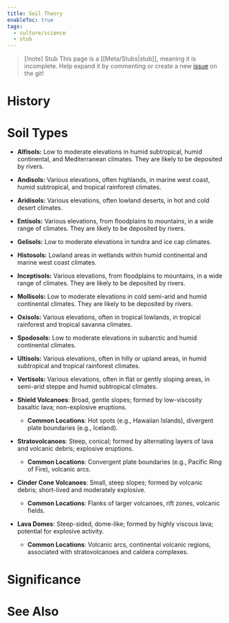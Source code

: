 ```yaml
---
title: Soil Theory
enableToc: true
tags:
  - culture/science
  - stub
---
```


> [!note] Stub
> This page is a [[Meta/Stubs|stub]], meaning it is incomplete. Help expand it by commenting or create a new [issue](https://github.com/RagtimeGal/quartz--encyclopedia-mysenvaria/issues/new/choose) on the git!


# History

# Soil Types
- **Alfisols:** Low to moderate elevations in humid subtropical, humid continental, and Mediterranean climates. They are likely to be deposited by rivers.
- **Andisols:** Various elevations, often highlands, in marine west coast, humid subtropical, and tropical rainforest climates.
- **Aridisols:** Various elevations, often lowland deserts, in hot and cold desert climates.
- **Entisols:** Various elevations, from floodplains to mountains, in a wide range of climates. They are likely to be deposited by rivers.
- **Gelisols:** Low to moderate elevations in tundra and ice cap climates.
- **Histosols:** Lowland areas in wetlands within humid continental and marine west coast climates.
- **Inceptisols:** Various elevations, from floodplains to mountains, in a wide range of climates. They are likely to be deposited by rivers.
- **Mollisols:** Low to moderate elevations in cold semi-arid and humid continental climates. They are likely to be deposited by rivers.
- **Oxisols:** Various elevations, often in tropical lowlands, in tropical rainforest and tropical savanna climates.
- **Spodosols:** Low to moderate elevations in subarctic and humid continental climates.
- **Ultisols:** Various elevations, often in hilly or upland areas, in humid subtropical and tropical rainforest climates.
- **Vertisols:** Various elevations, often in flat or gently sloping areas, in semi-arid steppe and humid subtropical climates.

- **Shield Volcanoes**: Broad, gentle slopes; formed by low-viscosity basaltic lava; non-explosive eruptions. 
  - **Common Locations**: Hot spots (e.g., Hawaiian Islands), divergent plate boundaries (e.g., Iceland).
- **Stratovolcanoes**: Steep, conical; formed by alternating layers of lava and volcanic debris; explosive eruptions. 
  - **Common Locations**: Convergent plate boundaries (e.g., Pacific Ring of Fire), volcanic arcs.
- **Cinder Cone Volcanoes**: Small, steep slopes; formed by volcanic debris; short-lived and moderately explosive. 
  - **Common Locations**: Flanks of larger volcanoes, rift zones, volcanic fields.
- **Lava Domes**: Steep-sided, dome-like; formed by highly viscous lava; potential for explosive activity. 
  - **Common Locations**: Volcanic arcs, continental volcanic regions, associated with stratovolcanoes and caldera complexes.
# Significance

# See Also